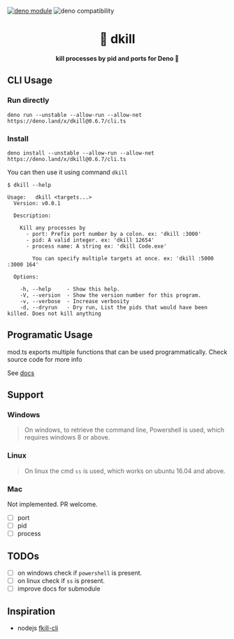 [![deno module](https://shield.deno.dev/x/dkill)](https://deno.land/x/dkill) ![deno compatibility](https://shield.deno.dev/deno/^1.17)
<h1 align="center">
  🎯 dkill
</h1>

<p align="center">
  <b>kill processes by pid and ports for Deno 🦕</b>
</p>

## CLI Usage

### Run directly

```
deno run --unstable --allow-run --allow-net https://deno.land/x/dkill@0.6.7/cli.ts
```

### Install

```
deno install --unstable --allow-run --allow-net https://deno.land/x/dkill@0.6.7/cli.ts
```

You can then use it using command `dkill`

```
$ dkill --help

Usage:   dkill <targets...>
  Version: v0.0.1

  Description:

    Kill any processes by
      - port: Prefix port number by a colon. ex: 'dkill :3000'
      - pid: A valid integer. ex: 'dkill 12654'
      - process name: A string ex: 'dkill Code.exe'

        You can specify multiple targets at once. ex: 'dkill :5000 :3000 164'

  Options:

    -h, --help     - Show this help.
    -V, --version  - Show the version number for this program.
    -v, --verbose  - Increase verbosity
    -d, --dryrun   - Dry run, List the pids that would have been killed. Does not kill anything
```

## Programatic Usage

mod.ts exports multiple functions that can be used programmatically. Check
source code for more info

See [docs](https://doc.deno.land/https://deno.land/x/dkill/mod.ts)

## Support

### Windows

> On windows, to retrieve the command line, Powershell is used, which requires
> windows 8 or above.

### Linux

> On linux the cmd `ss` is used, which works on ubuntu 16.04 and above.

### Mac

Not implemented. PR welcome.

- [ ] port
- [ ] pid
- [ ] process

## TODOs

- [ ] on windows check if `powershell` is present.
- [ ] on linux check if `ss` is present.
- [ ] improve docs for submodule

## Inspiration

- nodejs [fkill-cli](https://www.npmjs.com/package/fkill-cli)
